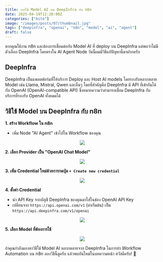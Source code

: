 ```yaml
---
title: การใช้ Model AI บน DeepInfra กับ n8n
date: 2025-04-19T12:20:00Z
categories: ["bite"]
image: "/images/posts/07/thumbnail.jpg"
tags: ["deepinfra", "openai", "n8n", "model", "ai", "agent"]
draft: false
---
```


หากคุณใช้งาน n8n และต้องการเชื่อมต่อกับ Model AI ที่ deploy บน DeepInfra แต่พบว่าไม่มีตัวเลือก DeepInfra โดยตรงใน AI Agent Node วันนี้ผมมีวิธีแก้ปัญหานี้มาฝากครับ

## DeepInfra

DeepInfra เป็นแพลตฟอร์มที่ให้บริการ Deploy และ Host AI models โดยรองรับหลากหลาย Model เช่น Llama, Mistral, Qwen และอื่นๆ โดยที่สำคัญคือ DeepInfra มี API ที่เข้ากันได้กับ OpenAI (OpenAI-compatible API) ซึ่งหมายความว่าสามารถเชื่อม DeepInfra กับบริการที่รองรับ OpenAI ทั้งหมดได้

## วิธีใช้ Model บน DeepInfra กับ n8n

**1. สร้าง Workflow ใน n8n**

- เพิ่ม Node "AI Agent" เข้าไปใน Workflow ของคุณ

<p align="center">
  <img src="/images/posts/07/image.png" />
</p>

**2. เลือก Provider เป็น "OpenAI Chat Model"**

<p align="center">
  <img src="/images/posts/07/image 1.png" />
</p>

**3. เพิ่ม Credential ใหม่ด้วยการกดปุ่ม `+ Create new credential`**

<p align="center">
  <img src="/images/posts/07/image 2.png" />
</p>

**4. ตั้งค่า Credential**

- นำ API Key จากบัญชี DeepInfra ของคุณมาใส่ในช่อง OpenAI API Key
- เปลี่ยนจาก `https://api.openai.com/v1` (ค่าเริ่มต้น) เป็น `https://api.deepinfra.com/v1/openai`

<p align="center">
  <img src="/images/posts/07/image 3.png" />
</p>

**5. เลือก Model ที่ต้องการใช้**

<p align="center">
  <img src="/images/posts/07/image 4.png" />
</p>

ถ้าคุณกำลังมองหาวิธีใช้ Model AI หลากหลายจาก DeepInfra ในการทำ Workflow Automation บน n8n ลองวิธีนี้ดูครับ แล้วพบกันใหม่ในบทความหน้า สวัสดีครับ! 🚀
